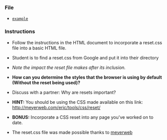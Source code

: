 ### File

- [`example`](Unsolved/example.html)

### Instructions

- Follow the instructions in the HTML document to incorporate a reset.css file into a basic HTML file.

- Student is to find a reset.css from Google and put it into their directory

- _Note the impact the reset file makes after its inclusion._

- **How can you determine the styles that the browser is using by default (Without the reset being used)?**

- Discuss with a partner: Why are resets important?

- **HINT:** You should be using the CSS made available on this link: <http://meyerweb.com/eric/tools/css/reset/>

- **BONUS:** Incorporate a CSS reset into any page you've worked on to date.

- The reset.css file was made possible thanks to [meyerweb](http://meyerweb.com/eric/tools/css/reset/)
